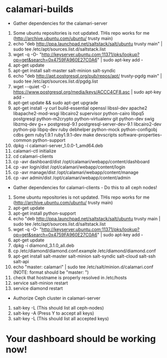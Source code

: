 # calamari-builds
* Gather dependencies for the calamari-server

 1) Some ubuntu repositories is not updated. THis repo works for me (http://archive.ubuntu.com/ubuntu/ trusty main)
 2) echo "deb http://ppa.launchpad.net/saltstack/salt/ubuntu trusty main" | sudo tee /etc/apt/sources.list.d/saltstack.list
 3) wget -q -O- "http://keyserver.ubuntu.com:11371/pks/lookup?op=get&search=0x4759FA960E27C0A6" | sudo apt-key add -
 4) apt-get update
 5) apt-get install salt-master salt-minion salt-syndic
 6) echo "deb http://apt.postgresql.org/pub/repos/apt/ trusty-pgdg main" | sudo tee /etc/apt/sources.list.d/pgdg.list
 7)  wget --quiet -O - https://www.postgresql.org/media/keys/ACCC4CF8.asc | sudo apt-key add -
 8)  apt-get update && sudo apt-get upgrade
 9)  apt-get install -y curl build-essential openssl libssl-dev apache2 libapache2-mod-wsgi libcairo2 supervisor python-cairo libpq5 postgresql python-m2crypto python-virtualenv git python-dev swig libzmq-dev g++ postgresql-9.1 postgresql-server-dev-9.1 libcairo2-dev python-pip libpq-dev ruby debhelper python-mock python-configobj cdbs gem ruby1.9.1 ruby1.9.1-dev make devscripts software-properties-common python-support
 10) dpkg -i calamari-server_1.0.0-1_amd64.deb
 11) calamari-ctl initialize
 12) cd calamari-clients
 13) cp -avr dashboard/dist /opt/calamari/webapp/content/dashboard
 14) cp -avr login/dist /opt/calamari/webapp/content/login
 15) cp -avr manage/dist /opt/calamari/webapp/content/manage
 16) cp -avr admin/dist /opt/calamari/webapp/content/admin 

* Gather dependencies for calamari-clients - Do this to all ceph nodes!
 1)  Some ubuntu repositories is not updated. THis repo works for me (http://archive.ubuntu.com/ubuntu/ trusty main)
 2)  apt-get update
 3)  apt-get install python-support
 4)  echo "deb http://ppa.launchpad.net/saltstack/salt/ubuntu trusty main | sudo tee /etc/apt/sources.list.d/saltstack.list
 5)  wget -q -O- "http://keyserver.ubuntu.com:11371/pks/lookup?op=get&search=0x4759FA960E27C0A6" | sudo apt-key add -
 6)  apt-get update
 7)  dpkg -i diamond_3.1.0_all.deb
 8)  cp /etc/diamond/diamond.conf.example /etc/diamond/diamond.conf
 9)  apt-get install salt-master salt-minion salt-syndic salt-cloud salt-ssh salt-api
 10) echo "master: calamari" | sudo tee /etc/salt/minion.d/calamari.conf (NOTE: format should be "master: <hostname>")
 11) check that hostname is properly resolved in /etc/hosts
 12) service salt-minion restart
 13) service diamond restart 

* Authorize Ceph cluster in calamari-server
 1) salt-key -L (This should list all ceph-nodes)
 2) salt-key -A (Press Y to accept all keys)
 3) salt-key -L (This should list all accepted keys)

# Your dashboard should be working now!

